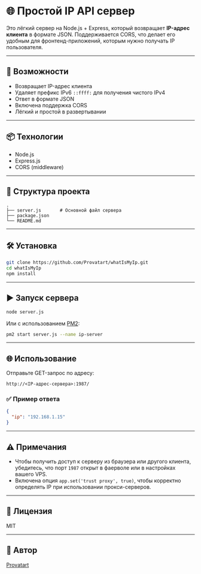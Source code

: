 # 🌐 Простой IP API сервер

Это лёгкий сервер на Node.js + Express, который возвращает **IP-адрес клиента** в формате JSON. Поддерживается CORS, что делает его удобным для фронтенд-приложений, которым нужно получать IP пользователя.

---

## 🚀 Возможности

- Возвращает IP-адрес клиента
- Удаляет префикс IPv6 `::ffff:` для получения чистого IPv4
- Ответ в формате JSON
- Включена поддержка CORS
- Лёгкий и простой в развертывании

---

## 📦 Технологии

- Node.js  
- Express.js  
- CORS (middleware)

---

## 📁 Структура проекта

```
.
├── server.js       # Основной файл сервера
├── package.json
└── README.md

````

---

## 🛠️ Установка

```bash
git clone https://github.com/Provatart/whatIsMyIp.git
cd whatIsMyIp
npm install
````

---

## ▶️ Запуск сервера

```bash
node server.js
```

Или с использованием [PM2](https://pm2.keymetrics.io/):

```bash
pm2 start server.js --name ip-server
```

---

## 🌐 Использование

Отправьте GET-запрос по адресу:

```
http://<IP-адрес-сервера>:1987/
```

### ✅ Пример ответа

```json
{
  "ip": "192.168.1.15"
}
```

---

## ⚠️ Примечания

* Чтобы получить доступ к серверу из браузера или другого клиента, убедитесь, что порт `1987` открыт в фаерволе или в настройках вашего VPS.
* Включена опция `app.set('trust proxy', true)`, чтобы корректно определять IP при использовании прокси-серверов.

---

## 📄 Лицензия

MIT

---

## 👤 Автор
[Provatart](https://github.com/provatart)

